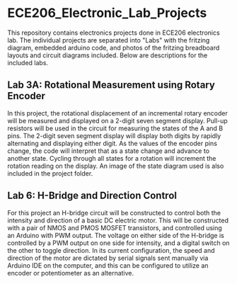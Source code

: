 # ECE206_Electronic_Lab_Projects

This repository contains electronics projects done in ECE206 electronics lab. The individual projects are separated into "Labs" with the fritzing diagram, embedded arduino code, and photos of the fritzing breadboard layouts and circuit diagrams included. Below are descriptions for the included labs.

## Lab 3A: Rotational Measurement using Rotary Encoder

In this project, the rotational displacement of an incremental rotary encoder will be measured and displayed on a 2-digit seven segment display. Pull-up resistors will be used in the circuit for measuring the states of the A and B pins. The 2-digit seven segment display will display both digits by rapidly alternating and displaying either digit.
As the values of the encoder pins change, the code will interpret that as a state change and advance to another state. Cycling through all states for a rotation will increment the rotation reading on the display. An image of the state diagram used is also included in the project folder.

## Lab 6: H-Bridge and Direction Control

For this project an H-bridge circuit will be constructed to control both the intensity and direction of a basic DC electric motor. This will be constructed with a pair of NMOS and PMOS MOSFET transistors, and controlled using an Arduino with PWM output. The voltage on either side of the H-bridge is controlled by a PWM output on one side for intensity, and a digital switch on the other to toggle direction. In its current configuration, the speed and direction of the motor are dictated by serial signals sent manually via Arduino IDE on the computer, and this can be configured to utilize an encoder or potentiometer as an alternative.

